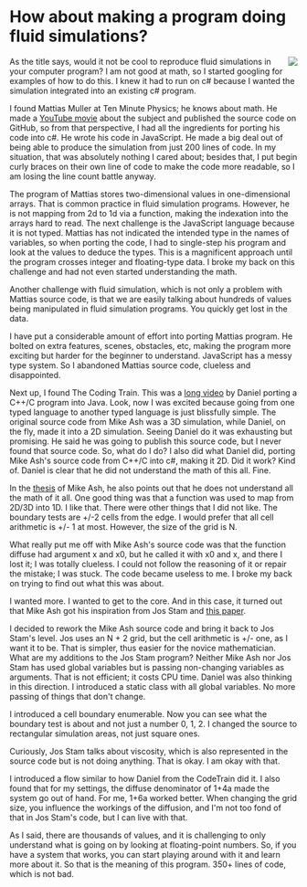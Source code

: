 # How about making a program doing fluid simulations?
<img align = "right" src = "https://github.com/jensmalmgren/fluid-simulations-in-csharp/assets/20211468/0db24f7b-7bb0-48b1-813d-595dee767d34">As the title says, would it not be cool to reproduce fluid simulations in your computer program? I am not good at math, so I started googling for examples of how to do this. I knew it had to run on c# because I wanted the simulation integrated into an existing c# program.

I found Mattias Muller at Ten Minute Physics; he knows about math. He made a [YouTube movie](https://www.youtube.com/watch?v=iKAVRgIrUOU) about the subject and published the source code on GitHub, so from that perspective, I had all the ingredients for porting his code into c#. He wrote his code in JavaScript. He made a big deal out of being able to produce the simulation from just 200 lines of code. In my situation, that was absolutely nothing I cared about; besides that, I put begin curly braces on their own line of code to make the code more readable, so I am losing the line count battle anyway.

The program of Mattias stores two-dimensional values in one-dimensional arrays. That is common practice in fluid simulation programs. However, he is not mapping from 2d to 1d via a function, making the indexation into the arrays hard to read. The next challenge is the JavaScript language because it is not typed. Mattias has not indicated the intended type in the names of variables, so when porting the code, I had to single-step his program and look at the values to deduce the types. This is a magnificent approach until the program crosses integer and floating-type data. I broke my back on this challenge and had not even started understanding the math.

Another challenge with fluid simulation, which is not only a problem with Mattias source code, is that we are easily talking about hundreds of values being manipulated in fluid simulation programs. You quickly get lost in the data.

I have put a considerable amount of effort into porting Mattias program. He bolted on extra features, scenes, obstacles, etc, making the program more exciting but harder for the beginner to understand. JavaScript has a messy type system. So I abandoned Mattias source code, clueless and disappointed.

Next up, I found The Coding Train. This was a [long video](https://www.youtube.com/watch?v=alhpH6ECFvQ) by Daniel porting a C++/C program into Java. Look, now I was excited because going from one typed language to another typed language is just blissfully simple. The original source code from Mike Ash was a 3D simulation, while Daniel, on the fly, made it into a 2D simulation. Seeing Daniel do it was exhausting but promising. He said he was going to publish this source code, but I never found that source code. So, what do I do? I also did what Daniel did, porting Mike Ash's source code from C++/C into c#, making it 2D. Did it work? Kind of. Daniel is clear that he did not understand the math of this all. Fine.

In the [thesis](https://mikeash.com/pyblog/fluid-simulation-for-dummies.html) of Mike Ash, he also points out that he does not understand all the math of it all. One good thing was that a function was used to map from 2D/3D into 1D. I like that. There were other things that I did not like. The boundary tests are +/-2 cells from the edge. I would prefer that all cell arithmetic is +/- 1 at most. However, the size of the grid is N.

What really put me off with Mike Ash's source code was that the function diffuse had argument x and x0, but he called it with x0 and x, and there I lost it; I was totally clueless. I could not follow the reasoning of it or repair the mistake; I was stuck. The code became useless to me. I broke my back on trying to find out what this was about.

I wanted more. I wanted to get to the core. And in this case, it turned out that Mike Ash got his inspiration from Jos Stam and [this paper](https://www.dgp.toronto.edu/public_user/stam/reality/Research/pdf/GDC03.pdf).

I decided to rework the Mike Ash source code and bring it back to Jos Stam's level. Jos uses an N + 2 grid, but the cell arithmetic is +/- one, as I want it to be. That is simpler, thus easier for the novice mathematician.
What are my additions to the Jos Stam program? Neither Mike Ash nor Jos Stam has used global variables but is passing non-changing variables as arguments. That is not efficient; it costs CPU time. Daniel was also thinking in this direction. I introduced a static class with all global variables. No more passing of things that don't change.

I introduced a cell boundary enumerable. Now you can see what the boundary test is about and not just a number 0, 1, 2. I changed the source to rectangular simulation areas, not just square ones.

Curiously, Jos Stam talks about viscosity, which is also represented in the source code but is not doing anything. That is okay. I am okay with that.

I introduced a flow similar to how Daniel from the CodeTrain did it. I also found that for my settings, the diffuse denominator of 1+4a made the system go out of hand. For me, 1+6a worked better.
When changing the grid size, you influence the workings of the diffusion, and I'm not too fond of that in Jos Stam's code, but I can live with that.

As I said, there are thousands of values, and it is challenging to only understand what is going on by looking at floating-point numbers. So, if you have a system that works, you can start playing around with it and learn more about it. So that is the meaning of this program. 350+ lines of code, which is not bad.
